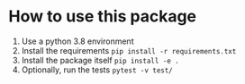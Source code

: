 How to use this package
=======================
1. Use a python 3.8 environment
2. Install the requirements `pip install -r requirements.txt`
3. Install the package itself `pip install -e .`
3. Optionally, run the tests `pytest -v test/`
